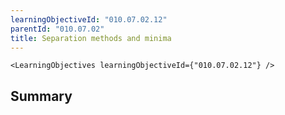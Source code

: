 ```yaml
---
learningObjectiveId: "010.07.02.12"
parentId: "010.07.02"
title: Separation methods and minima
---
```


```tsx eval
<LearningObjectives learningObjectiveId={"010.07.02.12"} />
```

## Summary
